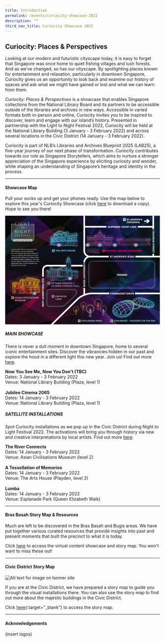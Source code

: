 ```yaml
---
title: Introduction
permalink: /events/curiocity-showcase-2022
description: ""
third_nav_title: Curiocity Showcase 2022
---
```

## **Curiocity: Places & Perspectives**
Looking at our modern and futuristic cityscape today, it is easy to forget that Singapore was once home to quiet fishing villages and lush forests. And as we’ve changed, so has our cityscape. By spotlighting places known for entertainment and relaxation, particularly in downtown Singapore, Curiocity gives us an opportunity to look back and examine our history of spaces and ask what we might have gained or lost and what we can learn from them.

*Curiocity: Places & Perspectives* is a showcase that enables Singapore collections from the National Library Board and its partners to be accessible outside of the libraries and archives in new ways. Accessible in varied formats both in-person and online, Curiocity invites you to be inspired to discover, learn and engage with our island’s history. Presented in partnership with the Light to Night Festival 2022, Curiocity will be held at the National Library Building (3 January - 3 February 2022) and across several locations in the Civic District (14 January - 3 February 2022).

Curiocity is part of NLB’s Libraries and Archives Blueprint 2025 (LAB25), a five-year journey of our next phase of transformation. Curiocity contributes towards our role as Singapore Storytellers, which aims to nurture a stronger appreciation of the Singapore experience by eliciting curiosity and wonder, while shaping an understanding of Singapore’s heritage and identity in the process.

___

#### **Showcase Map**

Pull your socks up and get your phones ready. Use the map below to explore this year's Curiocity Showcase (click [here](/files/sample-light-map.pdf) to download a copy). Hope to see you there!

![Alt text for image on Isomer site](/images/sample_light_map.jpg)


##### **MAIN SHOWCASE**
There is never a dull moment in downtown Singapore, home to several iconic entertainment sites. Discover the vibrancies hidden in our past and explore the hood in a different light this new year. Join us! Find out more [here](https://curiocity.nlb.gov.sg/events/curiocity-showcase-2022/main).

**Now You See Me, Now You Don't (TBC)**
<br>Dates: 3 January - 3 February 2022
<br>Venue: National Library Building (Plaza, level 1)
<br>
<br>**Jubilee Cinema 2065**
<br>Dates: 14 January - 3 February 2022
<br>Venue: National Library Building (Plaza, level 1)

##### **SATELLITE INSTALLATIONS**
Spot Curiocity installations as we pop up in the Civic District during Night to Light Festival 2022. The activations will bring you through history via new and creative interpretations by local artists. Find out more [here](https://curiocity.nlb.gov.sg/events/curiocity-showcase-2022/satellite).

**The River Connects**
<br>Dates: 14 January - 3 February 2022
<br>Venue: Asian Civilisations Museum (level 2)
<br>
<br>**A Tessellation of Memories**
<br>Dates: 14 January - 3 February 2022
<br>Venue: The Arts House (Playden, level 2)
<br>
<br>**Lumba**
<br>Dates: 14 January - 3 February 2022
<br>Venue: Esplanade Park (Queen Elizabeth Walk)


________

#### **Bras Basah Story Map & Resources**

Much are left to be discovered in the Bras Basah and Bugis areas. We have put together various curated resources that provide insights into past and present moments that built the precinct to what it is today.

Click [here](https://curiocity.nlb.gov.sg/events/bb-showcase/intro) to access the virtual content showcase and story map. You won't want to miss these out!

________

#### **Civic District Story Map**

![Alt text for image on Isomer site](/images/storymap-image-padang.png)

If you are at the Civic District, we have prepared a story map to guide you through the visual installations there. You can also use the story map to find out more about the majestic buildings in the Civic District.

Click [here](https://uploads.knightlab.com/storymapjs/04f5c05311b7e48aadefd0cdd269c308/historic-padang/index.html){:target="_blank"} to access the story map.

________

#### **Acknowledgements**

(insert logos)